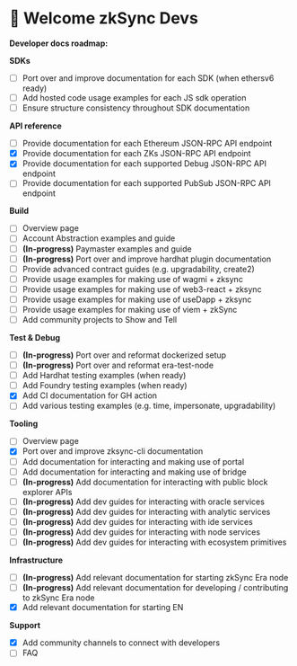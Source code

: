 # 👋 Welcome zkSync Devs

**Developer docs roadmap:**

**SDKs**

* [ ] Port over and improve documentation for each SDK (when ethersv6 ready)
* [ ] Add hosted code usage examples for each JS sdk operation
* [ ] Ensure structure consistency throughout SDK documentation&#x20;

**API reference**

* [ ] Provide documentation for each Ethereum JSON-RPC API endpoint&#x20;
* [x] Provide documentation for each ZKs JSON-RPC API endpoint&#x20;
* [x] Provide documentation for each supported Debug JSON-RPC API endpoint&#x20;
* [ ] Provide documentation for each supported PubSub JSON-RPC API endpoint&#x20;

**Build**

* [ ] Overview page&#x20;
* [ ] Account Abstraction examples and guide
* [ ] **(In-progress)** Paymaster examples and guide
* [ ] **(In-progress)** Port over and improve hardhat plugin documentation&#x20;
* [ ] Provide advanced contract guides (e.g. upgradability, create2)
* [ ] Provide usage examples for making use of wagmi + zksync&#x20;
* [ ] Provide usage examples for making use of web3-react + zksync&#x20;
* [ ] Provide usage examples for making use of useDapp + zksync&#x20;
* [ ] Provide usage examples for making use of viem + zkSync&#x20;
* [ ] Add community projects to Show and Tell

**Test & Debug**

* [ ] **(In-progress)** Port over and reformat dockerized setup&#x20;
* [ ] **(In-progress)** Port over and reformat era-test-node&#x20;
* [ ] Add Hardhat testing examples (when ready)
* [ ] Add Foundry testing examples (when ready)
* [x] Add CI documentation for GH action&#x20;
* [ ] Add various testing examples (e.g. time, impersonate, upgradability)&#x20;

**Tooling**

* [ ] Overview page
* [x] Port over and improve zksync-cli documentation
* [ ] Add documentation for interacting and making use of portal&#x20;
* [ ] Add documentation for interacting and making use of bridge&#x20;
* [ ] **(In-progress)** Add documentation for interacting with public block explorer APIs  &#x20;
* [ ] **(In-progress)** Add dev guides for interacting with oracle services&#x20;
* [ ] **(In-progress)** Add dev guides for interacting with analytic services&#x20;
* [ ] **(In-progress)** Add dev guides for interacting with ide services&#x20;
* [ ] **(In-progress)** Add dev guides for interacting with node services&#x20;
* [ ] **(In-progress)** Add dev guides for interacting with ecosystem primitives&#x20;

**Infrastructure**

* [ ] **(In-progress)** Add relevant documentation for starting zkSync Era node&#x20;
* [ ] **(In-progress)** Add relevant documentation for developing  / contributing to zkSync Era node
* [x] Add relevant documentation for starting EN

**Support**&#x20;

* [x] Add community channels to connect with developers&#x20;
* [ ] FAQ
